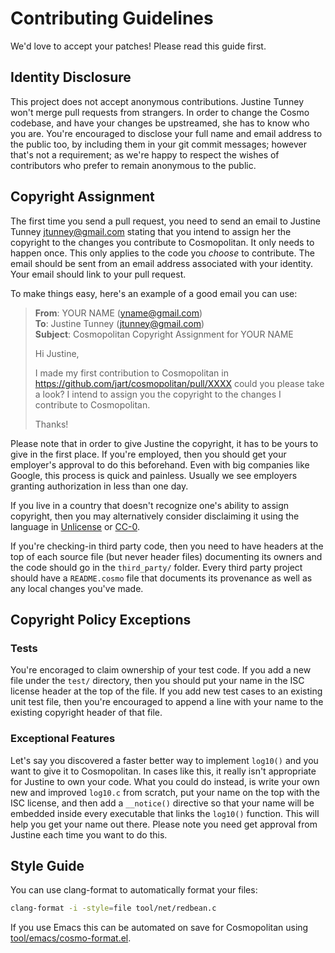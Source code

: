 # Contributing Guidelines

We'd love to accept your patches! Please read this guide first.

## Identity Disclosure

This project does not accept anonymous contributions. Justine Tunney
won't merge pull requests from strangers. In order to change the Cosmo
codebase, and have your changes be upstreamed, she has to know who you
are. You're encouraged to disclose your full name and email address to
the public too, by including them in your git commit messages; however
that's not a requirement; as we're happy to respect the wishes of
contributors who prefer to remain anonymous to the public.

## Copyright Assignment

The first time you send a pull request, you need to send an email to
Justine Tunney <jtunney@gmail.com> stating that you intend to assign her
the copyright to the changes you contribute to Cosmopolitan. It only
needs to happen once. This only applies to the code you *choose* to
contribute. The email should be sent from an email address associated
with your identity. Your email should link to your pull request.

To make things easy, here's an example of a good email you can use:

> **From**: YOUR NAME (yname@gmail.com)  
> **To**: Justine Tunney (jtunney@gmail.com)  
> **Subject**: Cosmopolitan Copyright Assignment for YOUR NAME
>
> Hi Justine,
>
> I made my first contribution to Cosmopolitan in
> https://github.com/jart/cosmopolitan/pull/XXXX could you please take a
> look? I intend to assign you the copyright to the changes I contribute
> to Cosmopolitan.
>
> Thanks!

Please note that in order to give Justine the copyright, it has to be
yours to give in the first place. If you're employed, then you should
get your employer's approval to do this beforehand. Even with big
companies like Google, this process is quick and painless. Usually we
see employers granting authorization in less than one day.

If you live in a country that doesn't recognize one's ability to assign
copyright, then you may alternatively consider disclaiming it using the
language in [Unlicense](https://unlicense.org) or
[CC-0](http://creativecommons.org/share-your-work/public-domain/cc0).

If you're checking-in third party code, then you need to have headers at
the top of each source file (but never header files) documenting its
owners and the code should go in the `third_party/` folder. Every third
party project should have a `README.cosmo` file that documents its
provenance as well as any local changes you've made.

## Copyright Policy Exceptions

### Tests

You're encoraged to claim ownership of your test code. If you add a new
file under the `test/` directory, then you should put your name in the
ISC license header at the top of the file. If you add new test cases to
an existing unit test file, then you're encouraged to append a line with
your name to the existing copyright header of that file.

### Exceptional Features

Let's say you discovered a faster better way to implement `log10()` and
you want to give it to Cosmopolitan. In cases like this, it really isn't
appropriate for Justine to own your code. What you could do instead, is
write your own new and improved `log10.c` from scratch, put your name on
the top with the ISC license, and then add a `__notice()` directive so
that your name will be embedded inside every executable that links the
`log10()` function. This will help you get your name out there. Please
note you need get approval from Justine each time you want to do this.

## Style Guide

You can use clang-format to automatically format your files:

```sh
clang-format -i -style=file tool/net/redbean.c
```

If you use Emacs this can be automated on save for Cosmopolitan using
[tool/emacs/cosmo-format.el]([tool/emacs/cosmo-format.el]).
